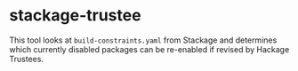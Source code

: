 # stackage-trustee

This tool looks at `build-constraints.yaml` from Stackage
and determines which currently disabled packages can be
re-enabled if revised by Hackage Trustees.
